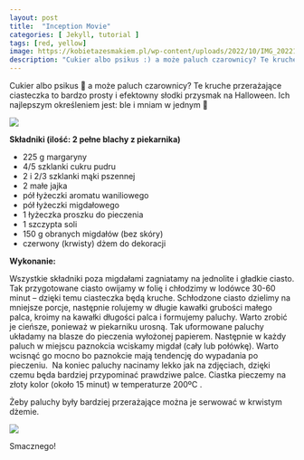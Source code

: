 ```yaml
---
layout: post
title:  "Inception Movie"
categories: [ Jekyll, tutorial ]
tags: [red, yellow]
image: https://kobietazesmakiem.pl/wp-content/uploads/2022/10/IMG_20221015_195445-300x169.jp
description: "Cukier albo psikus :) a może paluch czarownicy? Te kruche przerażające ciasteczka to bardzo prosty i efektowny słodki przysmak na Halloween. Ich najlepszym określeniem jest: ble i mniam w jednym :)"
---
```

Cukier albo psikus 🙂 a może paluch czarownicy? Te kruche przerażające ciasteczka to bardzo prosty i efektowny słodki przysmak na Halloween. Ich najlepszym określeniem jest: ble i mniam w jednym 🙂

![](https://kobietazesmakiem.pl/wp-content/uploads/2022/10/IMG_20221015_195445-300x169.jpg)

**Składniki (ilość: 2 pełne blachy z piekarnika)**


*   225 g margaryny
*   4/5 szklanki cukru pudru
*   2 i 2/3 szklanki mąki pszennej
*   2 małe jajka
*   pół łyżeczki aromatu waniliowego
*   pół łyżeczki migdałowego
*   1 łyżeczka proszku do pieczenia
*   1 szczypta soli
*   150 g obranych migdałów (bez skóry)
*   czerwony (krwisty) dżem do dekoracji

**Wykonanie:**

Wszystkie składniki poza migdałami zagniatamy na jednolite i gładkie ciasto. Tak przygotowane ciasto owijamy w folię i chłodzimy w lodówce 30-60 minut – dzięki temu ciasteczka będą kruche. Schłodzone ciasto dzielimy na mniejsze porcje, następnie rolujemy w długie kawałki grubości małego palca, kroimy na kawałki długości palca i formujemy paluchy. Warto zrobić je cieńsze, ponieważ w piekarniku urosną. Tak uformowane paluchy układamy na blasze do pieczenia wyłożonej papierem. Następnie w każdy paluch w miejscu paznokcia wciskamy migdał (cały lub połówkę). Warto wcisnąć go mocno bo paznokcie mają tendencję do wypadania po pieczeniu.  Na koniec paluchy nacinamy lekko jak na zdjęciach, dzięki czemu będa bardziej przypominać prawdziwe palce. Ciastka pieczemy na złoty kolor (około 15 minut) w temperaturze 200ºC .

Żeby paluchy były bardziej przerażające można je serwować w krwistym dżemie.

![](https://kobietazesmakiem.pl/wp-content/uploads/2022/10/IMG_20221016_133843-222x300.jpg)

Smacznego!